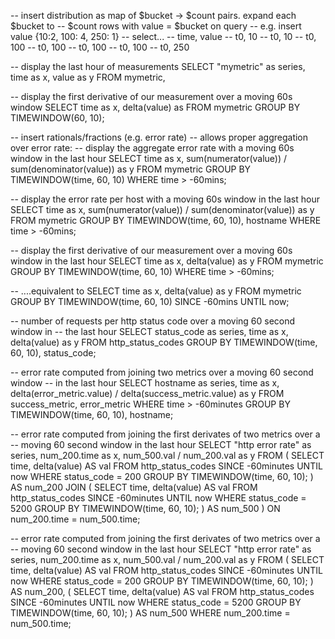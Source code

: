 
-- insert distribution as map of $bucket -> $count pairs. expand each $bucket to
-- $count rows with value = $bucket on query
-- e.g. insert value {10:2, 100: 4, 250: 1}
-- select...
-- time, value
-- t0, 10
-- t0, 10
-- t0, 100
-- t0, 100
-- t0, 100
-- t0, 100
-- t0, 250


-- display the last hour of measurements
SELECT "mymetric" as series, time as x, value as y FROM mymetric,

-- display the first derivative of our measurement over a moving 60s window
SELECT time as x, delta(value) as FROM mymetric GROUP BY TIMEWINDOW(60, 10);


-- insert rationals/fractions (e.g. error rate)
-- allows proper aggregation over error rate:
-- display the aggregate error rate with a moving 60s window in the last hour
SELECT time as x, sum(numerator(value)) / sum(denominator(value)) as y
  FROM mymetric
  GROUP BY TIMEWINDOW(time, 60, 10)
  WHERE time > -60mins;

-- display the error rate per host with a moving 60s window in the last hour
SELECT time as x, sum(numerator(value)) / sum(denominator(value)) as y
  FROM mymetric
  GROUP BY TIMEWINDOW(time, 60, 10), hostname
  WHERE time > -60mins;

-- display the first derivative of our measurement over a moving 60s window in the last hour
SELECT time as x, delta(value) as y
  FROM mymetric
  GROUP BY TIMEWINDOW(time, 60, 10)
  WHERE time > -60mins;

-- ....equivalent to
SELECT time as x, delta(value) as y
  FROM mymetric
  GROUP BY TIMEWINDOW(time, 60, 10)
  SINCE -60mins UNTIL now;

-- number of requests per http status code over a moving 60 second window in
-- the last hour
SELECT status_code as series, time as x, delta(value) as y
  FROM http_status_codes
  GROUP BY TIMEWINDOW(time, 60, 10), status_code;

-- error rate computed from joining two metrics over a moving 60 second window
-- in the last hour
SELECT
  hostname as series,
  time as x,
  delta(error_metric.value) / delta(success_metric.value) as y
FROM
  success_metric,
  error_metric
WHERE
  time > -60minutes
GROUP BY
  TIMEWINDOW(time, 60, 10),
  hostname;

-- error rate computed from joining the first derivates of two metrics over a
-- moving 60 second window in the last hour
SELECT
  "http error rate" as series,
  num_200.time as x,
  num_500.val / num_200.val as y
FROM (
    SELECT time, delta(value) AS val
      FROM http_status_codes
      SINCE -60minutes UNTIL now
      WHERE status_code = 200
      GROUP BY TIMEWINDOW(time, 60, 10);
  ) AS num_200
JOIN (
    SELECT time, delta(value) AS val
      FROM http_status_codes
      SINCE -60minutes UNTIL now
      WHERE status_code = 5200
      GROUP BY TIMEWINDOW(time, 60, 10);
  ) AS num_500
) ON num_200.time = num_500.time;

-- error rate computed from joining the first derivates of two metrics over a
-- moving 60 second window in the last hour
SELECT
  "http error rate" as series,
  num_200.time as x,
  num_500.val / num_200.val as y
FROM (
    SELECT time, delta(value) AS val
      FROM http_status_codes
      SINCE -60minutes UNTIL now
      WHERE status_code = 200
      GROUP BY TIMEWINDOW(time, 60, 10);
  ) AS num_200, (
    SELECT time, delta(value) AS val
      FROM http_status_codes
      SINCE -60minutes UNTIL now
      WHERE status_code = 5200
      GROUP BY TIMEWINDOW(time, 60, 10);
  ) AS num_500
WHERE num_200.time = num_500.time;




